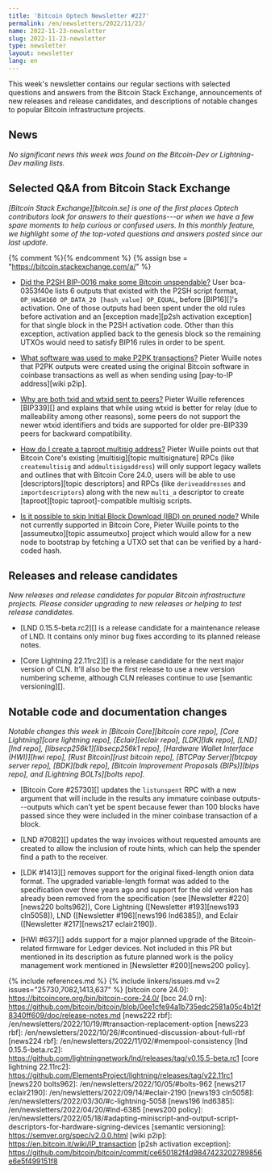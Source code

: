 ```yaml
---
title: 'Bitcoin Optech Newsletter #227'
permalink: /en/newsletters/2022/11/23/
name: 2022-11-23-newsletter
slug: 2022-11-23-newsletter
type: newsletter
layout: newsletter
lang: en
---
```

This week's newsletter contains our regular sections with selected
questions and answers from the Bitcoin Stack Exchange, announcements of
new releases and release candidates, and descriptions of notable changes
to popular Bitcoin infrastructure projects.

## News

*No significant news this week was found on the Bitcoin-Dev or
Lightning-Dev mailing lists.*

## Selected Q&A from Bitcoin Stack Exchange

*[Bitcoin Stack Exchange][bitcoin.se] is one of the first places Optech
contributors look for answers to their questions---or when we have a
few spare moments to help curious or confused users.  In
this monthly feature, we highlight some of the top-voted questions and
answers posted since our last update.*

{% comment %}<!-- https://bitcoin.stackexchange.com/search?tab=votes&q=created%3a1m..%20is%3aanswer -->{% endcomment %}
{% assign bse = "https://bitcoin.stackexchange.com/a/" %}

- [Did the P2SH BIP-0016 make some Bitcoin unspendable?]({{bse}}115803)
  User bca-0353f40e lists 6 outputs that existed with the P2SH script format,
  `OP_HASH160 OP_DATA_20 [hash_value] OP_EQUAL`, before [BIP16][]'s activation.
  One of those outputs had been spent under the old rules before activation and
  an [exception made][p2sh activation exception] for that single block in the
  P2SH activation code. Other than this exception, activation applied back to
  the genesis block so the remaining UTXOs would need to satisfy BIP16 rules in
  order to be spent.

- [What software was used to make P2PK transactions?]({{bse}}115962)
  Pieter Wuille notes that P2PK outputs were created using the original Bitcoin
  software in coinbase transactions as well as when sending using [pay-to-IP
  address][wiki p2ip].

- [Why are both txid and wtxid sent to peers?]({{bse}}115907)
  Pieter Wuille references [BIP339][] and explains that while using wtxid is
  better for relay (due to malleability among other reasons), some peers do not
  support the newer wtxid identifiers and txids are supported for older
  pre-BIP339 peers for backward compatibility.

- [How do I create a taproot multisig address?]({{bse}}115700)
  Pieter Wuille points out that Bitcoin Core's existing [multisig][topic multisignature] RPCs (like
  `createmultisig` and `addmultisigaddress`) will only support legacy wallets
  and outlines that with Bitcoin Core 24.0, users will be able to use
  [descriptors][topic descriptors] and RPCs (like `deriveaddresses` and
  `importdescriptors`) along with the new `multi_a` descriptor to create
  [taproot][topic taproot]-compatible multisig scripts.

- [Is it possible to skip Initial Block Download (IBD) on pruned node?]({{bse}}116030)
  While not currently supported in Bitcoin Core, Pieter Wuille points to the
  [assumeutxo][topic assumeutxo] project which would allow for a new node to
  bootstrap by fetching a UTXO set that can be verified by a hard-coded hash.

## Releases and release candidates

*New releases and release candidates for popular Bitcoin infrastructure
projects.  Please consider upgrading to new releases or helping to test
release candidates.*

- [LND 0.15.5-beta.rc2][] is a release candidate for a maintenance
  release of LND.  It contains only minor bug fixes according to its
  planned release notes.

- [Core Lightning 22.11rc2][] is a release candidate for the next major
  version of CLN.  It'll also be the first release to use a new version
  numbering scheme, although CLN releases continue to use [semantic
  versioning][].

## Notable code and documentation changes

*Notable changes this week in [Bitcoin Core][bitcoin core repo], [Core
Lightning][core lightning repo], [Eclair][eclair repo], [LDK][ldk repo],
[LND][lnd repo], [libsecp256k1][libsecp256k1 repo], [Hardware Wallet
Interface (HWI)][hwi repo], [Rust Bitcoin][rust bitcoin repo], [BTCPay
Server][btcpay server repo], [BDK][bdk repo], [Bitcoin Improvement
Proposals (BIPs)][bips repo], and [Lightning BOLTs][bolts repo].*

- [Bitcoin Core #25730][] updates the `listunspent` RPC with a new
  argument that will include in the results any immature coinbase
  outputs---outputs which can't yet be spent because fewer than 100
  blocks have passed since they were included in the miner coinbase
  transaction of a block.

- [LND #7082][] updates the way invoices without requested amounts are
  created to allow the inclusion of route hints, which can help the spender find
  a path to the receiver.

- [LDK #1413][] removes support for the original fixed-length onion data
  format.  The upgraded variable-length format was added to the
  specification over three years ago and support for the old version has
  already been removed from the specification (see [Newsletter
  #220][news220 bolts962]), Core Lightning ([Newsletter #193][news193
  cln5058]), LND ([Newsletter #196][news196 lnd6385]), and Eclair
  ([Newsletter #217][news217 eclair2190]).

- [HWI #637][] adds support for a major planned upgrade of the
  Bitcoin-related firmware for Ledger devices.  Not included in this PR
  but mentioned in its description as future planned work is the policy
  management work mentioned in [Newsletter #200][news200 policy].

{% include references.md %}
{% include linkers/issues.md v=2 issues="25730,7082,1413,637" %}
[bitcoin core 24.0]: https://bitcoincore.org/bin/bitcoin-core-24.0/
[bcc 24.0 rn]: https://github.com/bitcoin/bitcoin/blob/0ee1cfe94a1b735edc2581a05c4b12f8340ff609/doc/release-notes.md
[news222 rbf]: /en/newsletters/2022/10/19/#transaction-replacement-option
[news223 rbf]: /en/newsletters/2022/10/26/#continued-discussion-about-full-rbf
[news224 rbf]: /en/newsletters/2022/11/02/#mempool-consistency
[lnd 0.15.5-beta.rc2]: https://github.com/lightningnetwork/lnd/releases/tag/v0.15.5-beta.rc1
[core lightning 22.11rc2]: https://github.com/ElementsProject/lightning/releases/tag/v22.11rc1
[news220 bolts962]: /en/newsletters/2022/10/05/#bolts-962
[news217 eclair2190]: /en/newsletters/2022/09/14/#eclair-2190
[news193 cln5058]: /en/newsletters/2022/03/30/#c-lightning-5058
[news196 lnd6385]: /en/newsletters/2022/04/20/#lnd-6385
[news200 policy]: /en/newsletters/2022/05/18/#adapting-miniscript-and-output-script-descriptors-for-hardware-signing-devices
[semantic versioning]: https://semver.org/spec/v2.0.0.html
[wiki p2ip]: https://en.bitcoin.it/wiki/IP_transaction
[p2sh activation exception]: https://github.com/bitcoin/bitcoin/commit/ce650182f4d9847423202789856e6e5f499151f8
